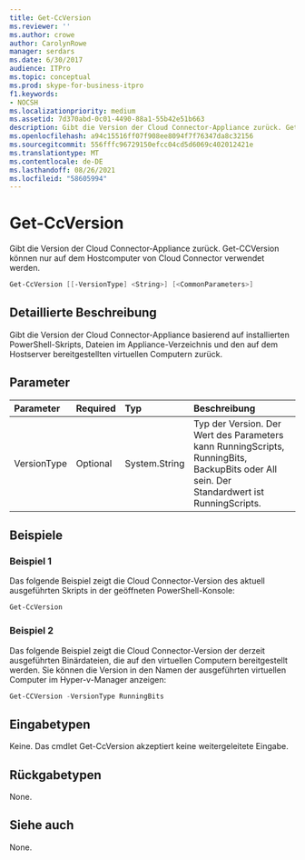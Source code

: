 ```yaml
---
title: Get-CcVersion
ms.reviewer: ''
ms.author: crowe
author: CarolynRowe
manager: serdars
ms.date: 6/30/2017
audience: ITPro
ms.topic: conceptual
ms.prod: skype-for-business-itpro
f1.keywords:
- NOCSH
ms.localizationpriority: medium
ms.assetid: 7d370abd-0c01-4490-88a1-55b42e51b663
description: Gibt die Version der Cloud Connector-Appliance zurück. Get-CCVersion können nur auf dem Hostcomputer von Cloud Connector verwendet werden.
ms.openlocfilehash: a94c15516ff07f908ee8094f7f76347da8c32156
ms.sourcegitcommit: 556fffc96729150efcc04cd5d6069c402012421e
ms.translationtype: MT
ms.contentlocale: de-DE
ms.lasthandoff: 08/26/2021
ms.locfileid: "58605994"
---
```

# <a name="get-ccversion"></a>Get-CcVersion
 
Gibt die Version der Cloud Connector-Appliance zurück. Get-CCVersion können nur auf dem Hostcomputer von Cloud Connector verwendet werden.
  
```powershell
Get-CcVersion [[-VersionType] <String>] [<CommonParameters>]
```

## <a name="detailed-description"></a>Detaillierte Beschreibung

Gibt die Version der Cloud Connector-Appliance basierend auf installierten PowerShell-Skripts, Dateien im Appliance-Verzeichnis und den auf dem Hostserver bereitgestellten virtuellen Computern zurück.
  
## <a name="parameters"></a>Parameter

|**Parameter**|**Required**|**Typ**|**Beschreibung**|
|:-----|:-----|:-----|:-----|
|VersionType  <br/> |Optional  <br/> |System.String  <br/> |Typ der Version. Der Wert des Parameters kann RunningScripts, RunningBits, BackupBits oder All sein. Der Standardwert ist RunningScripts.  <br/> |
   
## <a name="examples"></a>Beispiele
<a name="Examples"> </a>

### <a name="example-1"></a>Beispiel 1

Das folgende Beispiel zeigt die Cloud Connector-Version des aktuell ausgeführten Skripts in der geöffneten PowerShell-Konsole:
  
```powershell
Get-CcVersion
```

### <a name="example-2"></a>Beispiel 2

Das folgende Beispiel zeigt die Cloud Connector-Version der derzeit ausgeführten Binärdateien, die auf den virtuellen Computern bereitgestellt werden. Sie können die Version in den Namen der ausgeführten virtuellen Computer im Hyper-v-Manager anzeigen:
  
```powershell
Get-CCVersion -VersionType RunningBits
```

## <a name="input-types"></a>Eingabetypen
<a name="Examples"> </a>

Keine. Das cmdlet Get-CcVersion akzeptiert keine weitergeleitete Eingabe.
  
## <a name="return-types"></a>Rückgabetypen
<a name="Examples"> </a>

None.
  
## <a name="see-also"></a>Siehe auch
<a name="Examples"> </a>

None.
  

